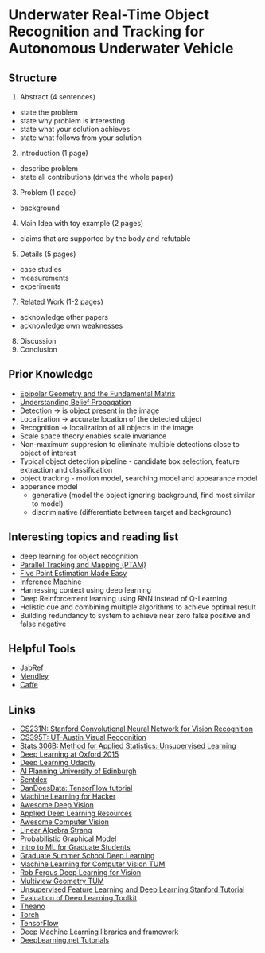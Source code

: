 # Underwater Real-Time Object Recognition and Tracking for Autonomous Underwater Vehicle

## Structure
 1. Abstract (4 sentences)
  - state the problem
  - state why problem is interesting
  - state what your solution achieves
  - state what follows from your solution
 2. Introduction (1 page)
  - describe problem
  - state all contributions (drives the whole paper)
 3. Problem (1 page)
  - background
 4. Main Idea with toy example (2 pages)
  - claims that are supported by the body and refutable
 5. Details (5 pages)
  - case studies
  - measurements
  - experiments
 7. Related Work (1-2 pages)
  - acknowledge other papers
  - acknowledge own weaknesses
 8. Discussion
 9. Conclusion

## Prior Knowledge
 - [Epipolar Geometry and the Fundamental Matrix](https://www.robots.ox.ac.uk/%7Evgg/hzbook/hzbook1/HZepipolar.pdf)
 - [Understanding Belief Propagation](http://www.merl.com/publications/docs/TR2001-22.pdf)
 - Detection -> is object present in the image
 - Localization -> accurate location of the detected object
 - Recognition -> localization of all objects in the image 
 - Scale space theory enables scale invariance
 - Non-maximum suppresion to eliminate multiple detections close to object of interest
 - Typical object detection pipeline - candidate box selection, feature extraction and classification
 - object tracking - motion model, searching model and appearance model
 - apperance model
    - generative (model the object ignoring background, find most similar to model)
    - discriminative (differentiate between target and background)


## Interesting topics and reading list
 - deep learning for object recognition
 - [Parallel Tracking and Mapping (PTAM)](http://www.robots.ox.ac.uk/~gk/publications/KleinMurray2007ISMAR.pdf)
 - [Five Point Estimation Made Easy](http://users.cecs.anu.edu.au/%7Ehongdong/new5pt_cameraREady_ver_1.pdf)
 - [Inference Machine](http://www.cs.cmu.edu/%7Edmunoz/projects/infer_machine.html)
 - Harnessing context using deep learning
 - Deep Reinforcement learning using RNN instead of Q-Learning
 - Holistic cue and combining multiple algorithms to achieve optimal result
 - Building redundancy to system to achieve near zero false positive and false negative

## Helpful Tools
 - [JabRef](http://www.jabref.org/)
 - [Mendley](https://www.mendeley.com/)
 - [Caffe](http://caffe.berkeleyvision.org/)

## Links 
 - [CS231N: Stanford Convolutional Neural Network for Vision Recognition](https://www.youtube.com/watch?v=g-PvXUjD6qg&list=PLlJy-eBtNFt6EuMxFYRiNRS07MCWN5UIA)
 - [CS395T: UT-Austin Visual Recognition](http://www.cs.utexas.edu/%7Ecv-fall2012/schedule.html)
 - [Stats 306B: Method for Applied Statistics: Unsupervised Learning](http://web.stanford.edu/%7Elmackey/stats306b/)
 - [Deep Learning at Oxford 2015](https://www.youtube.com/playlist?list=PLE6Wd9FR--EfW8dtjAuPoTuPcqmOV53Fu)
 - [Deep Learning Udacity](https://www.udacity.com/course/deep-learning--ud730)
 - [AI Planning University of Edinburgh](http://media.aiai.ed.ac.uk/Project/AIPLAN/)
 - [Sentdex](https://www.youtube.com/c/sentdex/videos)
 - [DanDoesData: TensorFlow tutorial](https://www.youtube.com/c/danvanboxel/videos)
 - [Machine Learning for Hacker](https://medium.com/@jaidevd/more-machine-learning-for-hackers-c4e4395ecd40#.v4ao9f5q6)
 - [Awesome Deep Vision](https://github.com/kjw0612/awesome-deep-vision)
 - [Applied Deep Learning Resources](https://github.com/kristjankorjus/applied-deep-learning-resources)
 - [Awesome Computer Vision](https://github.com/jbhuang0604/awesome-computer-vision)
 - [Linear Algebra Strang](http://ocw.mit.edu/courses/mathematics/18-06-linear-algebra-spring-2010/video-lectures/)
 - [Probabilistic Graphical Model](http://openclassroom.stanford.edu/MainFolder/CoursePage.php?course=ProbabilisticGraphicalModels)
 - [Intro to ML for Graduate Students](https://www.youtube.com/playlist?list=PLZSO_6-bSqHR7NPk4k0zqdm2dPdraQZ_B)
 - [Graduate Summer School Deep Learning](https://www.youtube.com/playlist?list=PLHyI3Fbmv0SdzMHAy0aN59oYnLy5vyyTA)
 - [Machine Learning for Computer Vision TUM](https://www.youtube.com/playlist?list=PLTBdjV_4f-EIiongKlS9OKrBEp8QR47Wl)
 - [Rob Fergus Deep Learning for Vision](https://www.youtube.com/watch?v=Pq_QDH5LMGU)
 - [Multiview Geometry TUM](https://www.youtube.com/watch?v=RDkwklFGMfo)
 - [Unsupervised Feature Learning and Deep Learning Stanford Tutorial](http://deeplearning.stanford.edu/wiki/index.php/UFLDL_Tutorial)
 - [Evaluation of Deep Learning Toolkit](https://github.com/zer0n/deepframeworks/blob/master/README.md)
 - [Theano](http://deeplearning.net/software/theano/)
 - [Torch](http://torch.ch/)
 - [TensorFlow](https://www.tensorflow.org/)
 - [Deep Machine Learning libraries and framework](https://medium.com/@techvu/deep-machine-learning-libraries-and-frameworks-5fdf2bb6bfbe#.xgh44x3xz)
 - [DeepLearning.net Tutorials](http://deeplearning.net/tutorial/)

